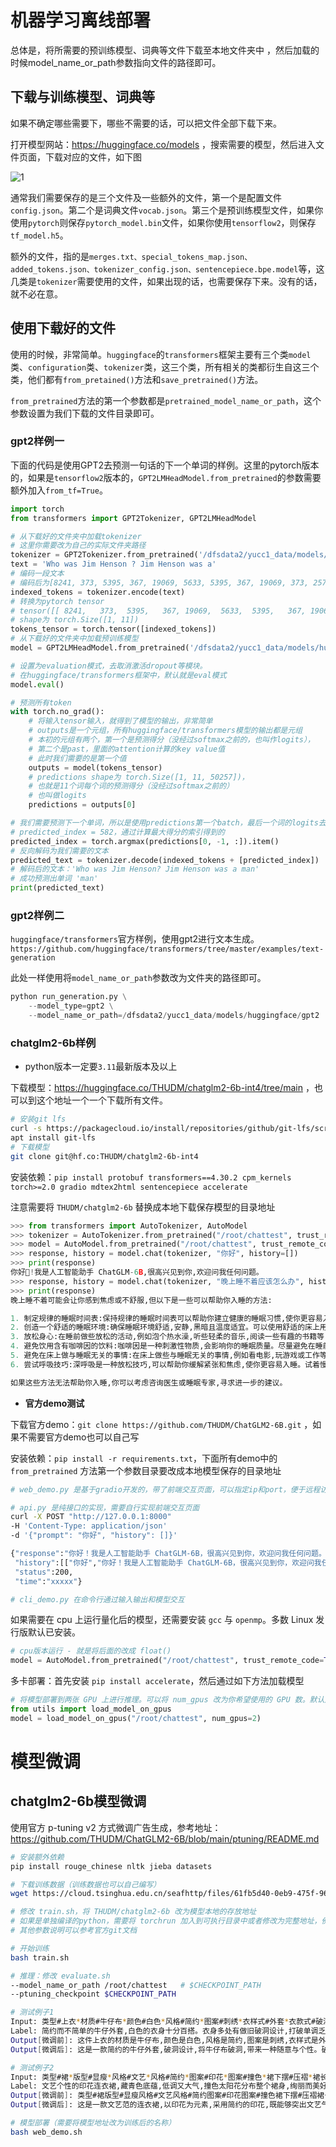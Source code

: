 # 机器学习离线部署

总体是，将所需要的预训练模型、词典等文件下载至本地文件夹中 ，然后加载的时候model_name_or_path参数指向文件的路径即可。

## 下载与训练模型、词典等

如果不确定哪些需要下，哪些不需要的话，可以把文件全部下载下来。

打开模型网站：https://huggingface.co/models ，搜索需要的模型，然后进入文件页面，下载对应的文件，如下图

![1](todo)

通常我们需要保存的是三个文件及一些额外的文件，第一个是配置文件`config.json`。第二个是词典文件`vocab.json`。第三个是预训练模型文件，如果你使用`pytorch`则保存`pytorch_model.bin`文件，如果你使用`tensorflow2`，则保存`tf_model.h5`。

额外的文件，指的是`merges.txt、special_tokens_map.json、added_tokens.json、tokenizer_config.json、sentencepiece.bpe.model`等，这几类是`tokenizer`需要使用的文件，如果出现的话，也需要保存下来。没有的话，就不必在意。

## 使用下载好的文件

使用的时候，非常简单。`huggingface`的`transformers`框架主要有三个类`model`类、`configuration`类、`tokenizer`类，这三个类，所有相关的类都衍生自这三个类，他们都有`from_pretained()`方法和`save_pretrained()`方法。

`from_pretrained`方法的第一个参数都是`pretrained_model_name_or_path`，这个参数设置为我们下载的文件目录即可。

### gpt2样例一

下面的代码是使用GPT2去预测一句话的下一个单词的样例。这里的pytorch版本的，如果是`tensorflow2`版本的，`GPT2LMHeadModel.from_pretrained`的参数需要额外加入`from_tf=True`。

```py
import torch
from transformers import GPT2Tokenizer, GPT2LMHeadModel

# 从下载好的文件夹中加载tokenizer
# 这里你需要改为自己的实际文件夹路径
tokenizer = GPT2Tokenizer.from_pretrained('/dfsdata2/yucc1_data/models/huggingface/gpt2')
text = 'Who was Jim Henson ? Jim Henson was a'
# 编码一段文本
# 编码后为[8241, 373, 5395, 367, 19069, 5633, 5395, 367, 19069, 373, 257]
indexed_tokens = tokenizer.encode(text)
# 转换为pytorch tensor
# tensor([[ 8241,   373,  5395,   367, 19069,  5633,  5395,   367, 19069,   373, 257]])
# shape为 torch.Size([1, 11])
tokens_tensor = torch.tensor([indexed_tokens])
# 从下载好的文件夹中加载预训练模型
model = GPT2LMHeadModel.from_pretrained('/dfsdata2/yucc1_data/models/huggingface/gpt2')

# 设置为evaluation模式，去取消激活dropout等模块。
# 在huggingface/transformers框架中，默认就是eval模式
model.eval()

# 预测所有token
with torch.no_grad():
    # 将输入tensor输入，就得到了模型的输出，非常简单
    # outputs是一个元组，所有huggingface/transformers模型的输出都是元组
    # 本初的元组有两个，第一个是预测得分（没经过softmax之前的，也叫作logits），
    # 第二个是past，里面的attention计算的key value值
    # 此时我们需要的是第一个值
    outputs = model(tokens_tensor)
    # predictions shape为 torch.Size([1, 11, 50257])，
    # 也就是11个词每个词的预测得分（没经过softmax之前的）
    # 也叫做logits
    predictions = outputs[0]

# 我们需要预测下一个单词，所以是使用predictions第一个batch，最后一个词的logits去计算
# predicted_index = 582，通过计算最大得分的索引得到的
predicted_index = torch.argmax(predictions[0, -1, :]).item()
# 反向解码为我们需要的文本
predicted_text = tokenizer.decode(indexed_tokens + [predicted_index])
# 解码后的文本：'Who was Jim Henson? Jim Henson was a man'
# 成功预测出单词 'man'
print(predicted_text)
```

### gpt2样例二

`huggingface/transformers`官方样例，使用gpt2进行文本生成。`https://github.com/huggingface/transformers/tree/master/examples/text-generation`

此处一样使用将`model_name_or_path`参数改为文件夹的路径即可。

```py
python run_generation.py \
    --model_type=gpt2 \
    --model_name_or_path=/dfsdata2/yucc1_data/models/huggingface/gpt2
```

### chatglm2-6b样例

* python版本一定要`3.11`最新版本及以上

下载模型：https://huggingface.co/THUDM/chatglm2-6b-int4/tree/main ，也可以到这个地址一个一个下载所有文件。

```bash
# 安装git lfs
curl -s https://packagecloud.io/install/repositories/github/git-lfs/script.deb.sh | sudo bash
apt install git-lfs
# 下载模型
git clone git@hf.co:THUDM/chatglm2-6b-int4
```

安装依赖：`pip install protobuf transformers==4.30.2 cpm_kernels torch>=2.0 gradio mdtex2html sentencepiece accelerate`

注意需要将 `THUDM/chatglm2-6b` 替换成本地下载保存模型的目录地址

```py
>>> from transformers import AutoTokenizer, AutoModel
>>> tokenizer = AutoTokenizer.from_pretrained("/root/chattest", trust_remote_code=True)
>>> model = AutoModel.from_pretrained("/root/chattest", trust_remote_code=True).half().cuda()
>>> response, history = model.chat(tokenizer, "你好", history=[])
>>> print(response)
你好👋!我是人工智能助手 ChatGLM-6B,很高兴见到你,欢迎问我任何问题。
>>> response, history = model.chat(tokenizer, "晚上睡不着应该怎么办", history=history)
>>> print(response)
晚上睡不着可能会让你感到焦虑或不舒服,但以下是一些可以帮助你入睡的方法:

1. 制定规律的睡眠时间表:保持规律的睡眠时间表可以帮助你建立健康的睡眠习惯,使你更容易入睡。尽量在每天的相同时间上床,并在同一时间起床。
2. 创造一个舒适的睡眠环境:确保睡眠环境舒适,安静,黑暗且温度适宜。可以使用舒适的床上用品,并保持房间通风。
3. 放松身心:在睡前做些放松的活动,例如泡个热水澡,听些轻柔的音乐,阅读一些有趣的书籍等,有助于缓解紧张和焦虑,使你更容易入睡。
4. 避免饮用含有咖啡因的饮料:咖啡因是一种刺激性物质,会影响你的睡眠质量。尽量避免在睡前饮用含有咖啡因的饮料,例如咖啡,茶和可乐。
5. 避免在床上做与睡眠无关的事情:在床上做些与睡眠无关的事情,例如看电影,玩游戏或工作等,可能会干扰你的睡眠。
6. 尝试呼吸技巧:深呼吸是一种放松技巧,可以帮助你缓解紧张和焦虑,使你更容易入睡。试着慢慢吸气,保持几秒钟,然后缓慢呼气。

如果这些方法无法帮助你入睡,你可以考虑咨询医生或睡眠专家,寻求进一步的建议。
```

* **官方demo测试**

下载官方demo：`git clone https://github.com/THUDM/ChatGLM2-6B.git` ，如果不需要官方demo也可以自己写

安装依赖：`pip install -r requirements.txt`，下面所有demo中的 `from_pretrained` 方法第一个参数目录要改成本地模型保存的目录地址

```bash
# web_demo.py 是基于gradio开发的，带了前端交互页面，可以指定ip和port，便于远程访问

# api.py 是纯接口的实现，需要自行实现前端交互页面
curl -X POST "http://127.0.0.1:8000"
-H 'Content-Type: application/json'
-d '{"prompt": "你好", "history": []}'

{"response":"你好！我是人工智能助手 ChatGLM-6B，很高兴见到你，欢迎问我任何问题。",
 "history":[["你好","你好！我是人工智能助手 ChatGLM-6B，很高兴见到你，欢迎问我任何问题。"]],
 "status":200,
 "time":"xxxxx"}

# cli_demo.py 在命令行通过输入输出和模型交互 

```

如果需要在 cpu 上运行量化后的模型，还需要安装 `gcc` 与 `openmp`。多数 Linux 发行版默认已安装。

```py
# cpu版本运行 - 就是将后面的改成 float()
model = AutoModel.from_pretrained("/root/chattest", trust_remote_code=True).float()
```

多卡部署：首先安装 `pip install accelerate`，然后通过如下方法加载模型

```py
# 将模型部署到两张 GPU 上进行推理。可以将 num_gpus 改为你希望使用的 GPU 数。默认是均匀切分的，也可以传入 device_map 参数来自己指定。
from utils import load_model_on_gpus
model = load_model_on_gpus("/root/chattest", num_gpus=2)
```

# 模型微调

## chatglm2-6b模型微调

使用官方 p-tuning v2 方式微调广告生成，参考地址：https://github.com/THUDM/ChatGLM2-6B/blob/main/ptuning/README.md

```bash
# 安装额外依赖
pip install rouge_chinese nltk jieba datasets

# 下载训练数据（训练数据也可以自己编写）
wget https://cloud.tsinghua.edu.cn/seafhttp/files/61fb5d40-0eb9-475f-9672-cd5aaf76f99a/AdvertiseGen.tar.gz

# 修改 train.sh，将 THUDM/chatglm2-6b 改为模型本地的存放地址
# 如果是单独编译的python，需要将 torchrun 加入到可执行目录中或者修改为完整地址，例如 /root/python3/bin/torchrun
# 其他参数说明可以参考官方git文档

# 开始训练
bash train.sh

# 推理：修改 evaluate.sh
--model_name_or_path /root/chattest   # $CHECKPOINT_PATH
--ptuning_checkpoint $CHECKPOINT_PATH

# 测试例子1
Input: 类型#上衣*材质#牛仔布*颜色#白色*风格#简约*图案#刺绣*衣样式#外套*衣款式#破洞
Label: 简约而不简单的牛仔外套,白色的衣身十分百搭。衣身多处有做旧破洞设计,打破单调乏味,增加一丝造型看点。衣身后背处有趣味刺绣装饰,丰富层次感,彰显别样时尚。
Output[微调前]: 这件上衣的材质是牛仔布,颜色是白色,风格是简约,图案是刺绣,衣样式是外套,衣款式是破洞。
Output[微调后]: 这是一款简约的牛仔外套,破洞设计,将牛仔布破洞,带来一种随意与个性。破洞的牛仔外套,展现出时尚气息,带来一种休闲感。同时,刺绣图案,让整件外套更加立体。

# 测试例子2
Input: 类型#裙*版型#显瘦*风格#文艺*风格#简约*图案#印花*图案#撞色*裙下摆#压褶*裙长#连衣裙*裙领型#圆领
Label: 文艺个性的印花连衣裙,藏青色底蕴,低调又大气,撞色太阳花分布整个裙身,绚丽而美好,带来时尚减龄的气质。基础款的舒适圆领,简约不失大方,勾勒精致脸庞。领后是一粒包布扣固定,穿脱十分方便。前片立体的打褶设计,搭配后片压褶的做工,增添层次和空间感,显瘦又有型。
Output[微调前]: 类型#裙版型#显瘦风格#文艺风格#简约图案#印花图案#撞色裙下摆#压褶裙长#连衣裙裙领型#圆领 1. 连衣裙:简约风格,裙长为膝盖以上,裙领型为圆领。2. 裙下摆:压褶设计,使裙摆呈现出流畅的褶皱效果。3. 裙领型:裙领型为圆领,使穿上连衣裙后更加有型。4. 版型:采用显瘦设计,让连衣裙看起来更加苗条。5. 风格:文艺风格,让连衣裙更加有内涵和品味。6. 图案:印花设计,在连衣裙上印有独特的图案。7. 撞色:采用撞色设计,让连衣裙在色彩上更加鲜明、富有层次感。
Output[微调后]: 这是一款文艺范的连衣裙,以印花为元素,采用简约的印花,既能够突出文艺气质,又能够展现简约风。在印花的同时又有领子和裙摆的压褶设计,更加凸显文艺气质。简约而不会过于单调,搭配出街,穿着十分舒适。

# 模型部署（需要将模型地址改为训练后的名称）
bash web_demo.sh
```

